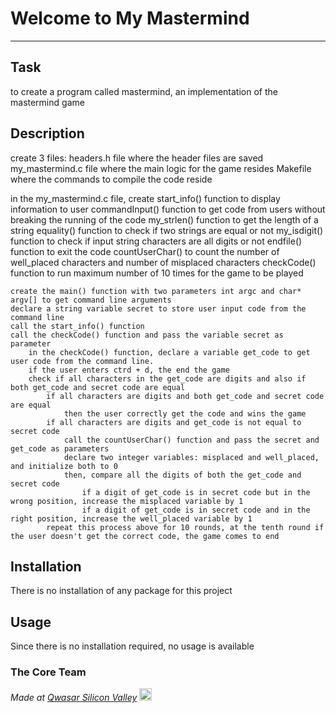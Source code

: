 # Welcome to My Mastermind

---

## Task

to create a program called mastermind, an implementation of the mastermind game

## Description

create 3 files:
headers.h file where the header files are saved
my_mastermind.c file where the main logic for the game resides
Makefile where the commands to compile the code reside

in the my_mastermind.c file, create
start_info() function to display information to user
commandInput() function to get code from users without breaking the running of the code
my_strlen() function to get the length of a string
equality() function to check if two strings are equal or not
my_isdigit() function to check if input string characters are all digits or not
endfile() function to exit the code
countUserChar() to count the number of well_placed characters and number of misplaced characters
checkCode() function to run maximum number of 10 times for the game to be played

    create the main() function with two parameters int argc and char* argv[] to get command line arguments
    declare a string variable secret to store user input code from the command line
    call the start_info() function
    call the checkCode() function and pass the variable secret as parameter
        in the checkCode() function, declare a variable get_code to get user code from the command line.
        if the user enters ctrd + d, the end the game
        check if all characters in the get_code are digits and also if both get_code and secret code are equal
            if all characters are digits and both get_code and secret code are equal
                then the user correctly get the code and wins the game
            if all characters are digits and get_code is not equal to secret code
                call the countUserChar() function and pass the secret and get_code as parameters
                declare two integer variables: misplaced and well_placed, and initialize both to 0
                then, compare all the digits of both the get_code and secret code
                    if a digit of get_code is in secret code but in the wrong position, increase the misplaced variable by 1
                    if a digit of get_code is in secret code and in the right position, increase the well_placed variable by 1
            repeat this process above for 10 rounds, at the tenth round if the user doesn't get the correct code, the game comes to end

## Installation

There is no installation of any package for this project

## Usage

Since there is no installation required, no usage is available

### The Core Team

<span><i>Made at <a href='https://qwasar.io'>Qwasar Silicon Valley</a></i></span>
<span><img alt='Qwasar Silicon Valley Logo' src='https://storage.googleapis.com/qwasar-public/qwasar-logo_50x50.png' width='20px'></span>
